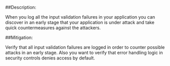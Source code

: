 ##Description:

When you log all the input validation failures in your application you can discover in an
early stage that your application is under attack and take quick countermeasures against
the attackers.

##Mitigation:

Verify that all input validation failures are logged in order to counter possible attacks
in an early stage. Also you want to verify that error handling logic in security controls
denies access by default.
